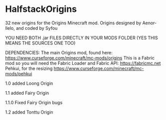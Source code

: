 # HalfstackOrigins
32 new origins for the Origins Minecraft mod. Origins designed by Aenor-llelo, and coded by Syfou

YOU NEED BOTH .jar FILES DIRECTLY IN YOUR MODS FOLDER (YES THIS MEANS THE SOURCES ONE TOO)

DEPENDENCIES:
The main Origins mod, found here: https://www.curseforge.com/minecraft/mc-mods/origins
This is a Fabric mod so you will need the Fabric Loader and Fabric API: https://fabricmc.net 
Pehkui, for the resizing https://www.curseforge.com/minecraft/mc-mods/pehkui

1.0 added Loong Origin

1.1 added Fairy Origin

1.1.0 Fixed Fairy Origin bugs

1.2 added Tonttu Origin
